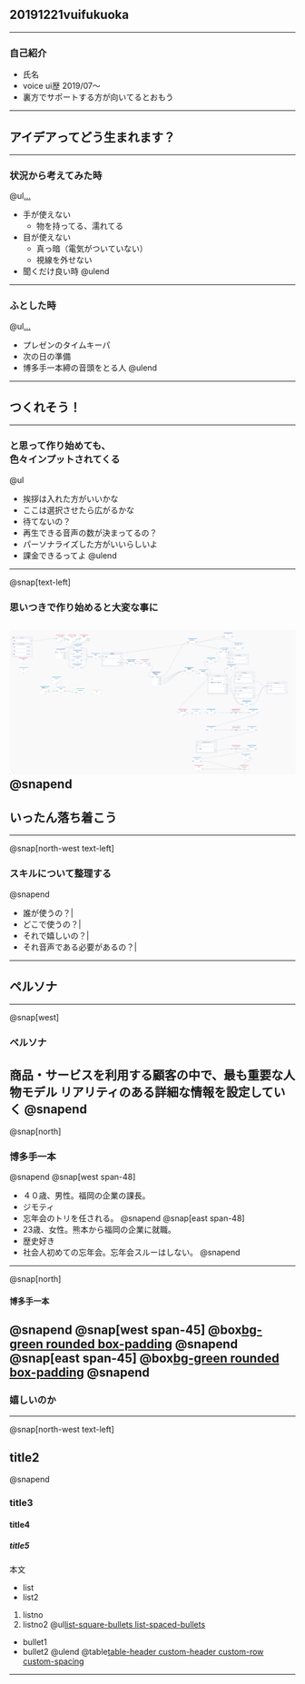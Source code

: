 ## 20191221vuifukuoka
---
### 自己紹介
- 氏名
- voice ui歴 2019/07〜
- 裏方でサポートする方が向いてるとおもう
---
## アイデアってどう生まれます？
---
### 状況から考えてみた時
@ul[...](false)
- 手が使えない
  - 物を持ってる、濡れてる
- 目が使えない
  - 真っ暗（電気がついていない）
  - 視線を外せない
- 聞くだけ良い時
@ulend
---
### ふとした時
@ul[...](false)
- プレゼンのタイムキーパ
- 次の日の準備
- 博多手一本締の音頭をとる人
@ulend
---
## つくれそう！
---
### と思って作り始めても、<br>色々インプットされてくる
@ul
- 挨拶は入れた方がいいかな
- ここは選択させたら広がるかな
- 待てないの？
- 再生できる音声の数が決まってるの？
- パーソナライズした方がいいらしいよ
- 課金できるってよ
@ulend
---
@snap[text-left]
### 思いつきで作り始めると大変な事に
![Logo](assets/images/vflow_screen01.png)
@snapend
---
## いったん落ち着こう
---
@snap[north-west text-left]
### スキルについて整理する
@snapend
- 誰が使うの？|
- どこで使うの？|
- それで嬉しいの？|
- それ音声である必要があるの？|
---
## ペルソナ
---
@snap[west]
### ペルソナ
商品・サービスを利用する顧客の中で、最も重要な人物モデル
リアリティのある詳細な情報を設定していく
@snapend
---
@snap[north]
### 博多手一本
@snapend
@snap[west span-48]
- ４０歳、男性。福岡の企業の課長。
- ジモティ
- 忘年会のトリを任される。
@snapend
@snap[east span-48]
- 23歳、女性。熊本から福岡の企業に就職。
- 歴史好き
- 社会人初めての忘年会。忘年会スルーはしない。
@snapend
---
@snap[north]
#### 博多手一本
@snapend
@snap[west span-45]
@box[bg-green rounded box-padding](1.音頭を取る練習をしたい人#あああ)
@snapend
@snap[east span-45]
@box[bg-green rounded box-padding](2.手拍子をしたい人#いいい)
@snapend
---
### 嬉しいのか
---
@snap[north-west text-left]
## title2
@snapend
### title3
#### title4
##### title5
本文
- list
 - list2
1. listno
 1. listno2
@ul[list-square-bullets list-spaced-bullets](false)
- bullet1
- bullet2
@ulend
@table[table-header custom-header custom-row custom-spacing](path/to/sample.csv)
---
